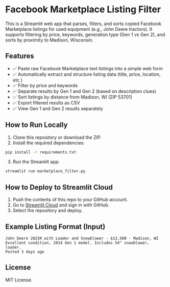 # Facebook Marketplace Listing Filter

This is a Streamlit web app that parses, filters, and sorts copied Facebook Marketplace listings for used equipment (e.g., John Deere tractors). It supports filtering by price, keywords, generation type (Gen 1 vs Gen 2), and sorts by proximity to Madison, Wisconsin.

## Features

- ✅ Paste raw Facebook Marketplace text listings into a simple web form
- ✅ Automatically extract and structure listing data (title, price, location, etc.)
- ✅ Filter by price and keywords
- ✅ Separate results by Gen 1 and Gen 2 (based on description clues)
- ✅ Sort listings by distance from Madison, WI (ZIP 53701)
- ✅ Export filtered results as CSV
- ✅ View Gen 1 and Gen 2 results separately

## How to Run Locally

1. Clone this repository or download the ZIP.
2. Install the required dependencies:

```bash
pip install -r requirements.txt
```

3. Run the Streamlit app:

```bash
streamlit run marketplace_filter.py
```

## How to Deploy to Streamlit Cloud

1. Push the contents of this repo to your GitHub account.
2. Go to [Streamlit Cloud](https://streamlit.io/cloud) and sign in with GitHub.
3. Select the repository and deploy.

## Example Listing Format (Input)

```
John Deere 2025R with Loader and Snowblower - $13,500 - Madison, WI
Excellent condition, 2014 Gen 1 model. Includes 54" snowblower, loader.
Posted 3 days ago
```

## License

MIT License.
